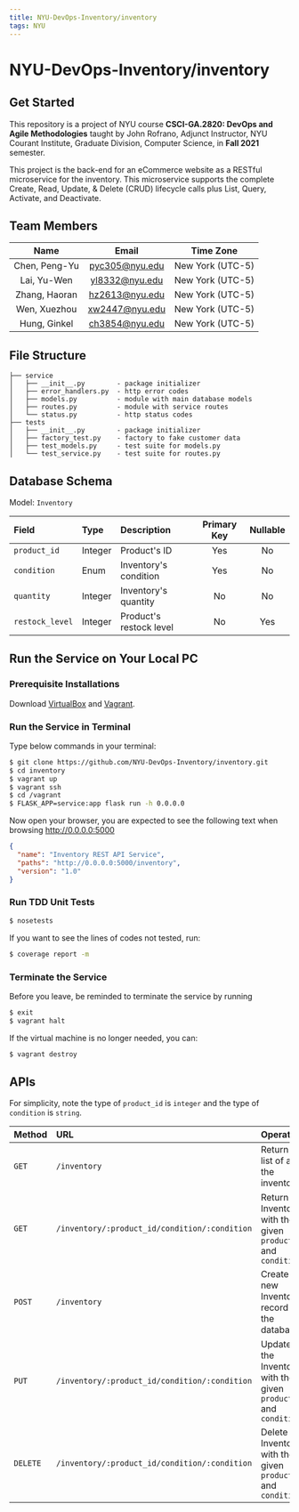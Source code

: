 ```yaml
---
title: NYU-DevOps-Inventory/inventory
tags: NYU
---
```


# NYU-DevOps-Inventory/inventory

## Get Started

This repository is a project of NYU course **CSCI-GA.2820: DevOps and Agile Methodologies** taught by John Rofrano, Adjunct Instructor, NYU Courant Institute, Graduate Division, Computer Science, in **Fall 2021** semester.

This project is the back-end for an eCommerce website as a RESTful microservice for the inventory. This microservice supports the complete Create, Read, Update, & Delete (CRUD) lifecycle calls plus List, Query, Activate, and Deactivate.

## Team Members

|     Name      |     Email      |    Time Zone     |
| :-----------: | :------------: | :--------------: |
| Chen, Peng-Yu | pyc305@nyu.edu | New York (UTC-5) |
|  Lai, Yu-Wen  | yl8332@nyu.edu | New York (UTC-5) |
| Zhang, Haoran | hz2613@nyu.edu | New York (UTC-5) |
| Wen, Xuezhou  | xw2447@nyu.edu | New York (UTC-5) |
| Hung, Ginkel  | ch3854@nyu.edu | New York (UTC-5) |

## File Structure

```
├── service
│   ├── __init__.py        - package initializer
│   ├── error_handlers.py  - http error codes
│   ├── models.py          - module with main database models
│   ├── routes.py          - module with service routes
│   └── status.py          - http status codes
├── tests
│   ├── __init__.py        - package initializer
│   ├── factory_test.py    - factory to fake customer data
│   ├── test_models.py     - test suite for models.py
│   └── test_service.py    - test suite for routes.py
```

## Database Schema

Model: `Inventory`

| Field           | Type    | Description             | Primary Key | Nullable |
| :-------------- | :------ | :---------------------- | :---------: | :------: |
| `product_id`    | Integer | Product's ID            |     Yes     |    No    |
| `condition`     | Enum    | Inventory's condition   |     Yes     |    No    |
| `quantity`      | Integer | Inventory's quantity    |     No      |    No    |
| `restock_level` | Integer | Product's restock level |     No      |   Yes    |

## Run the Service on Your Local PC

### Prerequisite Installations

Download [VirtualBox](https://www.virtualbox.org/) and [Vagrant](https://www.vagrantup.com/).

### Run the Service in Terminal

Type below commands in your terminal:

```bash
$ git clone https://github.com/NYU-DevOps-Inventory/inventory.git
$ cd inventory
$ vagrant up
$ vagrant ssh
$ cd /vagrant
$ FLASK_APP=service:app flask run -h 0.0.0.0
```

Now open your browser, you are expected to see the following text when browsing http://0.0.0.0:5000

```json
{
  "name": "Inventory REST API Service",
  "paths": "http://0.0.0.0:5000/inventory",
  "version": "1.0"
}
```

### Run TDD Unit Tests

```bash
$ nosetests
```

If you want to see the lines of codes not tested, run:

```bash
$ coverage report -m
```

### Terminate the Service

Before you leave, be reminded to terminate the service by running

```bash
$ exit
$ vagrant halt
```

If the virtual machine is no longer needed, you can:

```bash
$ vagrant destroy
```

## APIs

For simplicity, note the type of `product_id` is `integer` and the type of `condition` is `string`.

| Method   | URL                                           | Operation                                                        |
| :------- | :-------------------------------------------- | :--------------------------------------------------------------- |
| `GET`    | `/inventory`                                  | Return a list of all the inventory                               |
| `GET`    | `/inventory/:product_id/condition/:condition` | Return the Inventory with the given `product_id` and `condition` |
| `POST`   | `/inventory`                                  | Create a new Inventory record in the database                    |
| `PUT`    | `/inventory/:product_id/condition/:condition` | Update the Inventory with the given `product_id` and `condition` |
| `DELETE` | `/inventory/:product_id/condition/:condition` | Delete the Inventory with the given `product_id` and `condition` |

